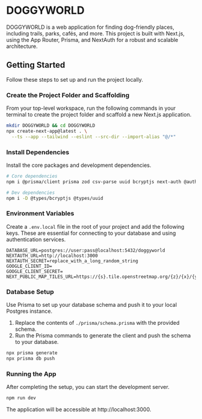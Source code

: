 # DOGGYWORLD

DOGGYWORLD is a web application for finding dog-friendly places, including trails, parks, cafés, and more. This project is built with Next.js, using the App Router, Prisma, and NextAuth for a robust and scalable architecture.

## Getting Started

Follow these steps to set up and run the project locally.

### Create the Project Folder and Scaffolding

From your top-level workspace, run the following commands in your terminal to create the project folder and scaffold a new Next.js application.

```bash
mkdir DOGGYWORLD && cd DOGGYWORLD
npx create-next-app@latest . \
  --ts --app --tailwind --eslint --src-dir --import-alias "@/*"
```

### Install Dependencies

Install the core packages and development dependencies.

```bash
# Core dependencies
npm i @prisma/client prisma zod csv-parse uuid bcryptjs next-auth @auth/prisma-adapter leaflet react-leaflet

# Dev dependencies
npm i -D @types/bcryptjs @types/uuid
```

### Environment Variables

Create a `.env.local` file in the root of your project and add the following keys. These are essential for connecting to your database and using authentication services.

```
DATABASE_URL=postgres://user:pass@localhost:5432/doggyworld
NEXTAUTH_URL=http://localhost:3000
NEXTAUTH_SECRET=replace_with_a_long_random_string
GOOGLE_CLIENT_ID=
GOOGLE_CLIENT_SECRET=
NEXT_PUBLIC_MAP_TILES_URL=https://{s}.tile.openstreetmap.org/{z}/{x}/{y}.png
```

### Database Setup

Use Prisma to set up your database schema and push it to your local Postgres instance.

1. Replace the contents of `./prisma/schema.prisma` with the provided schema.
2. Run the Prisma commands to generate the client and push the schema to your database.

```bash
npx prisma generate
npx prisma db push
```

### Running the App

After completing the setup, you can start the development server.

```bash
npm run dev
```

The application will be accessible at http://localhost:3000.